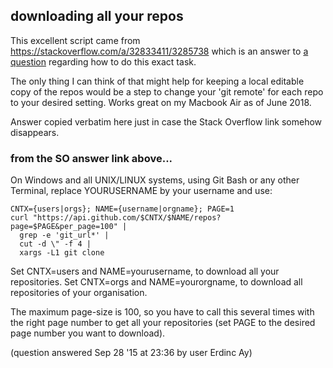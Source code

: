 ## downloading all your repos

This excellent script came from https://stackoverflow.com/a/32833411/3285738
which is an answer to [a question](https://stackoverflow.com/questions/19576742/how-to-clone-all-repos-at-once-from-github?utm_medium=organic&utm_source=google_rich_qa&utm_campaign=google_rich_qa) regarding how to do this exact task.

The only thing I can think of that might help for keeping a local editable copy of the repos would be a step to change your 'git remote' for each repo to your desired setting.   Works great on my Macbook Air as of June 2018.

Answer copied verbatim here just in case the Stack Overflow link somehow disappears.

### from the SO answer link above...

On Windows and all UNIX/LINUX systems, using Git Bash or any other Terminal, replace YOURUSERNAME by your username and use:

```
CNTX={users|orgs}; NAME={username|orgname}; PAGE=1
curl "https://api.github.com/$CNTX/$NAME/repos?page=$PAGE&per_page=100" |
  grep -e 'git_url*' |
  cut -d \" -f 4 |
  xargs -L1 git clone
```

Set CNTX=users and NAME=yourusername, to download all your repositories. Set CNTX=orgs and NAME=yourorgname, to download all repositories of your organisation.

The maximum page-size is 100, so you have to call this several times with the right page number to get all your repositories (set PAGE to the desired page number you want to download).

(question answered Sep 28 '15 at 23:36 by user Erdinc Ay)

```


